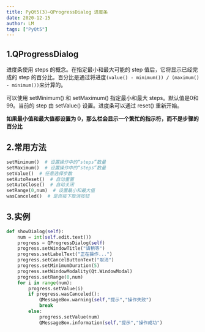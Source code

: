 ```yaml
---
title: PyQt5(3)—QProgressDialog 进度条
date: 2020-12-15
author: LM
tags: ["PyQt5"]
---
```


## 1.QProgressDialog

进度条使用 steps 的概念。在指定最小和最大可能的 step 值后，它将显示已经完成的 step 的百分比。百分比是通过将进度`(value() - minimum()) / (maximum() - minimum())`来计算的。

可以使用 setMinimum() 和 setMaximum() 指定最小和最大 steps。默认值是0和99。当前的 step 由 setValue() 设置。进度条可以通过 reset() 重新开始。

**如果最小值和最大值都设置为 0，那么栏会显示一个繁忙的指示符，而不是步骤的百分比**

## 2.常用方法

```python
setMinimum()  # 设置操作中的“steps”数量
setMaximum()  # 设置操作中的“steps”数量
setValue()  # 任意选择步数
setAutoReset()  # 自动重置
setAutoClose()  # 自动关闭
setRange(0,num)  # 设置最小和最大值
wasCanceled()  # 是否按下取消按钮
```

## 3.实例

```python
def showDialog(self):
    num = int(self.edit.text())
    progress = QProgressDialog(self)
    progress.setWindowTitle("请稍等")  
    progress.setLabelText("正在操作...")
    progress.setCancelButtonText("取消")
    progress.setMinimumDuration(5)
    progress.setWindowModality(Qt.WindowModal)
    progress.setRange(0,num) 
    for i in range(num):
        progress.setValue(i) 
        if progress.wasCanceled():
            QMessageBox.warning(self,"提示","操作失败") 
            break
        else:
            progress.setValue(num)
            QMessageBox.information(self,"提示","操作成功")
```

